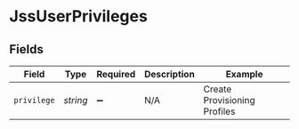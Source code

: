 # JssUserPrivileges


## Fields

| Field                        | Type                         | Required                     | Description                  | Example                      |
| ---------------------------- | ---------------------------- | ---------------------------- | ---------------------------- | ---------------------------- |
| `privilege`                  | *string*                     | :heavy_minus_sign:           | N/A                          | Create Provisioning Profiles |